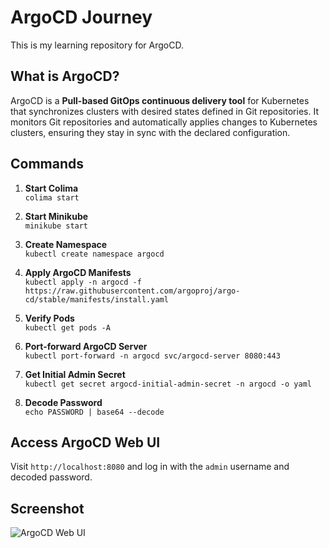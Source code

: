 # ArgoCD Journey

This is my learning repository for ArgoCD.

## What is ArgoCD?

ArgoCD is a **Pull-based GitOps continuous delivery tool** for Kubernetes that synchronizes clusters with desired states defined in Git repositories. It monitors Git repositories and automatically applies changes to Kubernetes clusters, ensuring they stay in sync with the declared configuration.

## Commands

1. **Start Colima**  
   `colima start`

2. **Start Minikube**  
   `minikube start`

3. **Create Namespace**  
   `kubectl create namespace argocd`

4. **Apply ArgoCD Manifests**  
   `kubectl apply -n argocd -f https://raw.githubusercontent.com/argoproj/argo-cd/stable/manifests/install.yaml`

5. **Verify Pods**  
   `kubectl get pods -A`

6. **Port-forward ArgoCD Server**  
   `kubectl port-forward -n argocd svc/argocd-server 8080:443`

7. **Get Initial Admin Secret**  
   `kubectl get secret argocd-initial-admin-secret -n argocd -o yaml`

8. **Decode Password**  
   `echo PASSWORD | base64 --decode`

## Access ArgoCD Web UI

Visit `http://localhost:8080` and log in with the `admin` username and decoded password.

## Screenshot

![ArgoCD Web UI](https://github.com/user-attachments/assets/aad94b9f-e165-4d5b-accf-655a03f17d7b)

